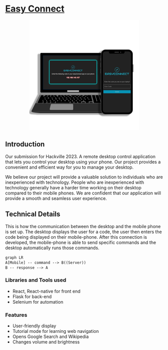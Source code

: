 # [Easy Connect](https://royce-mathew.github.io/Hackville2023/)
<p align="center">
  <img src="https://github.com/royce-mathew/Hackville2023/blob/master/website/src/assets/demo.png" width="350" title="Example">
</p>

## Introduction
Our submission for Hackville 2023. A remote desktop control application that lets you control your desktop using your phone. Our project provides a convenient and efficient way for you to manage your desktop.

We believe our project will provide a valuable solution to individuals who are inexperienced with technology. People who are inexperienced with technology generally have a harder time working on their desktop compared to their mobile phones. We are confident that our application will provide a smooth and seamless user experience.


## Technical Details
This is how the communication between the desktop and the mobile phone is set up. The desktop displays the user for a code, the user then enters the code being displayed on their mobile-phone. After this connection is developed, the mobile-phone is able to send specific commands and the desktop automatically runs those commands.
```mermaid
graph LR
A[Mobile] -- command --> B((Server))
B -- response --> A
```
### Libraries and Tools used
- React, React-native for front end
- Flask for back-end
- Selenium for automation

### Features
* User-friendly display
* Tutorial mode for learning web navigation
* Opens Google Search and Wikipedia
* Changes volume and brightness
